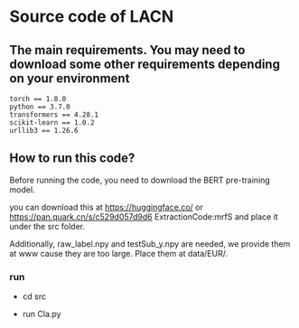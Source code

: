 # Source code of LACN
## The main requirements. You may need to download some other requirements depending on your environment
```
torch == 1.8.0
python == 3.7.0
transformers == 4.28.1
scikit-learn == 1.0.2
urllib3 == 1.26.6
```

## How to run this code?
Before running the code, you need to download the BERT pre-training model.

you can download this at https://huggingface.co/ or https://pan.quark.cn/s/c529d057d9d6  ExtractionCode:mrfS and place it under the src folder.

Additionally, raw_label.npy and testSub_y.npy are needed, we provide them at www cause they are too large. Place them at data/EUR/.

### run
* cd src

* run Cla.py
